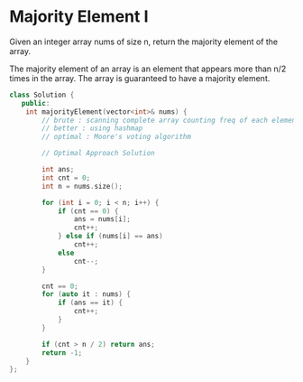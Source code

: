 # Majority Element I

Given an integer array nums of size n, return the majority element of the array.

The majority element of an array is an element that appears more than n/2 times in the array. The array is guaranteed to have a majority element.

```cpp
class Solution {
   public:
    int majorityElement(vector<int>& nums) {
        // brute : scanning complete array counting freq of each element
        // better : using hashmap
        // optimal : Moore's voting algorithm

        // Optimal Approach Solution

        int ans;
        int cnt = 0;
        int n = nums.size();

        for (int i = 0; i < n; i++) {
            if (cnt == 0) {
                ans = nums[i];
                cnt++;
            } else if (nums[i] == ans)
                cnt++;
            else
                cnt--;
        }

        cnt == 0;
        for (auto it : nums) {
            if (ans == it) {
                cnt++;
            }
        }

        if (cnt > n / 2) return ans;
        return -1;
    }
};
```
